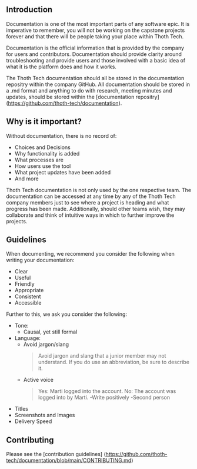 ## Introduction

Documentation is one of the most important parts of any software epic. It is imperative to remember, you will not be working on the capstone projects forever and that there will be people taking your place within Thoth Tech.

Documentation is the official information that is provided by the company for users and contributors. Documentation should provide clarity around troubleshooting and provide users and those involved with a basic idea of what it is the platform does and how it works.

The Thoth Tech documentation should all be stored in the documentation repositry within the company GitHub. All documentation should be stored in a .md format and anything to do with research, meeting minutes and updates, should be stored within the [documentation repositry] (https://github.com/thoth-tech/documentation).

## Why is it important?

Without documentation, there is no record of:

- Choices and Decisions
- Why functionality is added
- What processes are
- How users use the tool
- What project updates have been added
- And more

Thoth Tech documentation is not only used by the one respective team. The documentation can be accessed at any time by any of the Thoth Tech company members just to see where a project is heading and what progress has been made. Additionally, should other teams wish, they may collaborate and think of intuitive ways in which to further improve the projects.

## Guidelines

When documenting, we recommend you consider the following when writing your documentation:

- Clear
- Useful
- Friendly
- Appropriate
- Consistent
- Accessible

Further to this, we ask you consider the following:
- Tone:
    - Causal, yet still formal
- Language:
    - Avoid jargon/slang
        > Avoid jargon and slang that a junior member may not understand. If you do use an abbreviation, be sure to describe it.
    - Active voice
        > Yes: Marti logged into the account.
        > No: The account was logged into by Marti.
    -Write positively
    -Second person
- Titles
- Screenshots and Images
- Delivery Speed

## Contributing
Please see the [contribution guidelines] (https://github.com/thoth-tech/documentation/blob/main/CONTRIBUTING.md)

